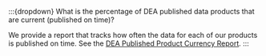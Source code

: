 :::{dropdown} What is the percentage of DEA published data products that are current (published on time)?

We provide a report that tracks how often the data for each of our products is published on time. See the [DEA Published Product Currency Report][CurrencyReport].
:::

[CurrencyReport]: https://mgmt.sandbox.dea.ga.gov.au/public-dashboards/d22241dbfca54b1fa9f73938ef26e645?orgId=1
